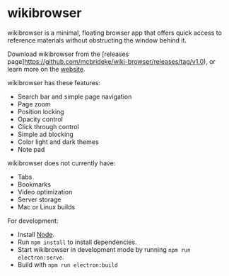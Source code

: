 # wikibrowser

wikibrowser is a minimal, floating browser app that offers quick access to reference materials without obstructing the window behind it.

Download wikibrowser from the [releases page]https://github.com/mcbrideke/wiki-browser/releases/tag/v1.0), or learn more on the [website](https://mcbrideke.github.io/wiki-browser/).

wikibrowser has these features:

* Search bar and simple page navigation
* Page zoom
* Position locking
* Opacity control 
* Click through control
* Simple ad blocking
* Color light and dark themes
* Note pad

wikibrowser does not currently have:
* Tabs
* Bookmarks
* Video optimization
* Server storage
* Mac or Linux builds

For development:

* Install [Node](https://nodejs.org).
* Run `npm install` to install dependencies.
* Start wikibrowser in development mode by running `npm run electron:serve`.
* Build with `npm run electron:build`
